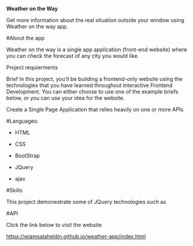 **Weather on the Way**

Get more information about the real situation outside your window using Weather on the way app.

#About the app

Weather on the way is a single app application (front-end website) where you can check the forecast of any city you would like.

Project requierments

Brief In this project, you’ll be building a frontend-only website using the technologies that you have learned throughout Interactive Frontend Development. You can either choose to use one of the example briefs below, or you can use your idea for the website.

Create a Single Page Application that relies heavily on one or more APIs

#Languages:

* HTML

* CSS

* BootStrap

* JQuery

* ajax

#Skills

This project demonestrate some of JQuery technologies such as

#API


Click the link below to visit the website

https://wiamsalaheldin.github.io/weather-app/index.html
